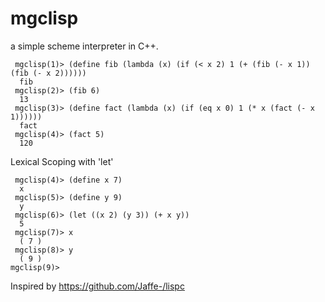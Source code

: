 # mgclisp

a simple scheme interpreter in C++.


     mgclisp(1)> (define fib (lambda (x) (if (< x 2) 1 (+ (fib (- x 1)) (fib (- x 2))))))
      fib
     mgclisp(2)> (fib 6)
      13
     mgclisp(3)> (define fact (lambda (x) (if (eq x 0) 1 (* x (fact (- x 1))))))
      fact
     mgclisp(4)> (fact 5)
      120

Lexical Scoping with 'let'

     mgclisp(4)> (define x 7)
      x
     mgclisp(5)> (define y 9)
      y
     mgclisp(6)> (let ((x 2) (y 3)) (+ x y))
      5
     mgclisp(7)> x
      ( 7 )
     mgclisp(8)> y
      ( 9 )
    mgclisp(9)>

Inspired by https://github.com/Jaffe-/lispc
